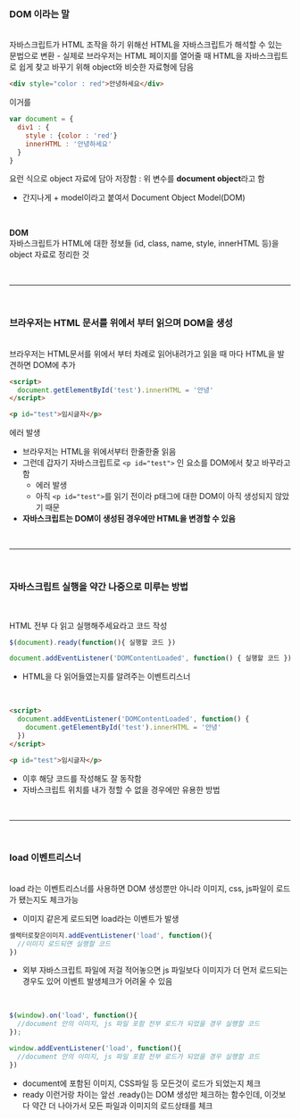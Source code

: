 <h3>DOM 이라는 말</h3>
<br>
자바스크립트가 HTML 조작을 하기 위해선 HTML을 자바스크립트가 해석할 수 있는 문법으로 변환  
- 실제로 브라우저는 HTML 페이지를 열어줄 때 HTML을 자바스크립트로 쉽게 찾고 바꾸기 위해 object와 비슷한 자료형에 담음

```html
<div style="color : red">안녕하세요</div>
```
이거를  

```javascript
var document = {
  div1 : {
    style : {color : 'red'}
    innerHTML : '안녕하세요'
  }
}
```
요런 식으로 object 자료에 담아 저장함 : 위 변수를 **document object**라고 함  
- 간지나게 + model이라고 붙여서 Document Object Model(DOM)  

<br>

**DOM** <br>
자바스크립트가 HTML에 대한 정보들 (id, class, name, style, innerHTML 등)을 object 자료로 정리한 것

<br>
<hr><br>
<h3>브라우저는 HTML 문서를 위에서 부터 읽으며 DOM을 생성</h3>
<br>
브라우저는 HTML문서를 위에서 부터 차례로 읽어내려가고 읽을 때 마다 HTML을 발견하면 DOM에 추가  

```html
<script>
  document.getElementById('test').innerHTML = '안녕'
</script>

<p id="test">임시글자</p>
```

에러 발생
- 브라우저는 HTML을 위에서부터 한줄한줄 읽음
- 그런데 갑자기 자바스크립트로 ```<p id="test">``` 인 요소를 DOM에서 찾고 바꾸라고 함
    - 에러 발생
    - 아직 ```<p id="test">```를 읽기 전이라 p태그에 대한 DOM이 아직 생성되지 않았기 때문
- **자바스크립트는 DOM이 생성된 경우에만 HTML을 변경할 수 있음**

<br>
<hr>
<br>
<h3>자바스크립트 실행을 약간 나중으로 미루는 방법</h3>  
<br>

HTML 전부 다 읽고 실행해주세요라고 코드 작성
```javascript
$(document).ready(function(){ 실행할 코드 })

document.addEventListener('DOMContentLoaded', function() { 실행할 코드 }) 
```
- HTML을 다 읽어들였는지를 알려주는 이벤트리스너

<br>

```html
<script>
  document.addEventListener('DOMContentLoaded', function() { 
    document.getElementById('test').innerHTML = '안녕'
  })
</script>

<p id="test">임시글자</p>
```
- 이후 해당 코드를 작성해도 잘 동작함
- 자바스크립트 위치를 내가 정할 수 없을 경우에만 유용한 방법

<br>
<hr>
<br>
<h3>load 이벤트리스너</h3>

<br>
load 라는 이벤트리스너를 사용하면 DOM 생성뿐만 아니라 이미지, css, js파일이 로드가 됐는지도 체크가능  

- 이미지 같은게 로드되면 load라는 이벤트가 발생
```javascript
셀렉터로찾은이미지.addEventListener('load', function(){
  //이미지 로드되면 실행할 코드 
})
```
- 외부 자바스크립트 파일에 저걸 적어놓으면 js 파일보다 이미지가 더 먼저 로드되는 경우도 있어 이벤트 발생체크가 어려울 수 있음

<br>

```javascript
$(window).on('load', function(){
  //document 안의 이미지, js 파일 포함 전부 로드가 되었을 경우 실행할 코드 
});

window.addEventListener('load', function(){
  //document 안의 이미지, js 파일 포함 전부 로드가 되었을 경우 실행할 코드
})
```
- document에 포함된 이미지, CSS파일 등 모든것이 로드가 되었는지 체크
- ready 이런거랑 차이는 앞선 .ready()는 DOM 생성만 체크하는 함수인데, 이것보다 약간 더 나아가서 모든 파일과 이미지의 로드상태를 체크